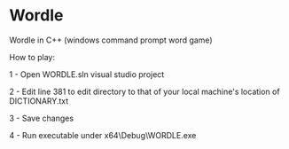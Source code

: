 # Wordle
Wordle in C++ (windows command prompt word game)

How to play:

1 - Open WORDLE.sln visual studio project

2 - Edit line 381 to edit directory to that of your local machine's location of DICTIONARY.txt

3 - Save changes

4 - Run executable under x64\Debug\WORDLE.exe
